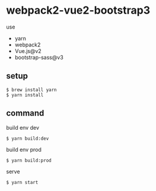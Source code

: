 # webpack2-vue2-bootstrap3

use
- yarn
- webpack2
- Vue.js@v2
- bootstrap-sass@v3

## setup

```
$ brew install yarn
$ yarn install
```

## command

build env dev

```
$ yarn build:dev
```

build env prod

```
$ yarn build:prod
```

serve

```
$ yarn start
```
